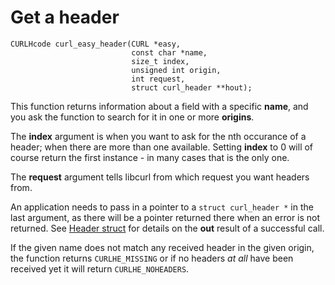 # Get a header

    CURLHcode curl_easy_header(CURL *easy,
                               const char *name,
                               size_t index,
                               unsigned int origin,
                               int request,
                               struct curl_header **hout);

This function returns information about a field with a specific **name**, and
you ask the function to search for it in one or more **origins**.

The **index** argument is when you want to ask for the nth occurance of a
header; when there are more than one available. Setting **index** to 0 will of
course return the first instance - in many cases that is the only one.

The **request** argument tells libcurl from which request you want headers
from.

An application needs to pass in a pointer to a `struct curl_header *` in the
last argument, as there will be a pointer returned there when an error is not
returned. See [Header struct](struct.md) for details on the **out** result of
a successful call.

If the given name does not match any received header in the given origin, the
function returns `CURLHE_MISSING` or if no headers *at all* have been received
yet it will return `CURLHE_NOHEADERS`.
